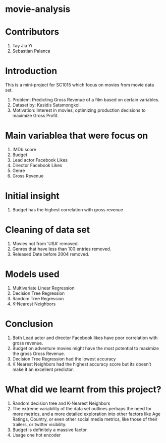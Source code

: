 # movie-analysis

# Contributors 
1. Tay Jia Yi
2. Sebastian Palanca

# Introduction
This is a mini-project for SC1015 which focus on movies from movie data set. 
1. Problem: Predicting Gross Revenue of a film based on certain variables. 
2. Dataset by: Kasidis Satamongkol.
3. Motivation: Interest in movies, optimizing production decisions to maximize Gross Profit.

# Main variablea that were focus on 
1. IMDb score 
2. Budget
3. Lead actor Facebook Likes
4. Director Facebook Likes 
5. Genre
6. Gross Revenue 

# Initial insight 
1. Budget has the highest correlation with gross revenue 

# Cleaning of data set
1. Movies not from 'USA' removed.
2. Genres that have less than 100 entries removed. 
3. Released Date before 2004 removed.

# Models used
1. Multivariate Linear Regression
2. Decision Tree Regression 
3. Random Tree Regression 
4. K-Nearest Neighbors 

# Conclusion 
1. Both Lead actor and director Facebook likes have poor correlation with gross revenue. 
2. Budget on adventure movies might have the most potential to maximize the gross Gross Revenue.
3. Decision Tree Regression had the lowest accuracy
4. K Nearest Neighbors had the highest accuracy score but its doesn’t make it an excellent predictor.

# What did we learnt from this project?
1. Random decision tree and K-Nearest Neighbors 
2. The extreme variability of the data set outlines perhaps the need for more metrics, and a more detailed exploration into other factors like Age Ratings, Country, or even other social media metrics, like those of their trailers, or twitter visibility.
3. Budget is definitely a massive factor
4. Usage one hot encoder



